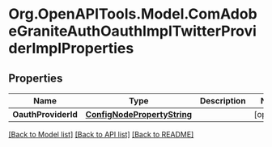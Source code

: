 # Org.OpenAPITools.Model.ComAdobeGraniteAuthOauthImplTwitterProviderImplProperties
## Properties

Name | Type | Description | Notes
------------ | ------------- | ------------- | -------------
**OauthProviderId** | [**ConfigNodePropertyString**](ConfigNodePropertyString.md) |  | [optional] 

[[Back to Model list]](../README.md#documentation-for-models) [[Back to API list]](../README.md#documentation-for-api-endpoints) [[Back to README]](../README.md)

